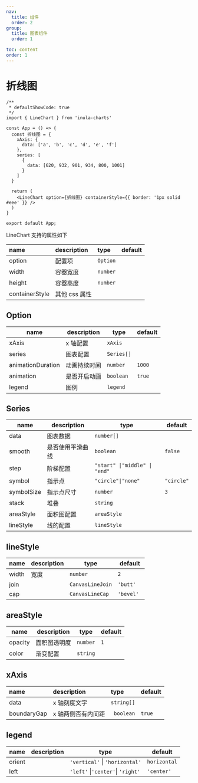 ```yaml
---
nav: 
  title: 组件
  order: 2
group:
  title: 图表组件
  order: 1

toc: content
order: 1
---
```


# 折线图

```tsx
/**
 * defaultShowCode: true
 */
import { LineChart } from 'inula-charts'

const App = () => {
  const 折线图 = {
    xAxis: {
      data: ['a', 'b', 'c', 'd', 'e', 'f']
    },
    series: [
      {
        data: [620, 932, 901, 934, 800, 1001]
      }
    ]
  }

  return (
    <LineChart option={折线图} containerStyle={{ border: '1px solid #eee' }} />
  )
}

export default App;
```

LineChart 支持的属性如下

| name           | description   | type     | default |
| :------------- | :------------ | :------- | :------ |
| option         | 配置项        | `Option` |         |
| width          | 容器宽度      | `number` |         |
| height         | 容器高度      | `number` |         |
| containerStyle | 其他 css 属性 |          |         |

## Option

| name              | description  | type       | default |
| ----------------- | ------------ | ---------- | ------- |
| xAxis             | x 轴配置     | `xAxis`    |         |
| series            | 图表配置     | `Series[]` |         |
| animationDuration | 动画持续时间 | `number`   | `1000`  |
| animation         | 是否开启动画 | `boolean`  | `true`  |
| legend            | 图例         | `legend`   |         |

## Series

| name       | description      | type                          | default    |
| ---------- | ---------------- | ----------------------------- | ---------- |
| data       | 图表数据         | `number[]`                    |            |
| smooth     | 是否使用平滑曲线 | `boolean`                     | `false`    |
| step       | 阶梯配置         | `"start" \|"middle" \| "end"` |            |
| symbol     | 指示点           | `"circle"\|"none"`            | `"circle"` |
| symbolSize | 指示点尺寸       | `number`                      | `3`        |
| stack      | 堆叠             | `string`                      |            |
| areaStyle  | 面积图配置       | `areaStyle`                   |            |
| lineStyle  | 线的配置         | `lineStyle`                   |            |

## lineStyle

| name  | description | type             | default    |
| ----- | ----------- | ---------------- | ---------- |
| width | 宽度        | `number`         | `2`        |
| join  |             | `CanvasLineJoin` | `'butt'`   |
| cap   |             | `CanvasLineCap`  | `'bevel' ` |

## areaStyle

| name    | description  | type     | default |
| ------- | ------------ | -------- | ------- |
| opacity | 面积图透明度 | `number` | `1`     |
| color   | 渐变配置     | `string` |         |

## xAxis

| name        | description        | type       | default |
| :---------- | :----------------- | :--------- | :------ |
| data        | x 轴刻度文字       | `string[]` |         |
| boundaryGap | x 轴两侧否有内间距 | ` boolean` | `true`  |

## legend

| name   | description | type                              | default      |
| ------ | ----------- | --------------------------------- | ------------ |
| orient |             | `'vertical'` \| `'horizontal'`    | `horizontal` |
| left   |             | `'left'` \|`'center'`\| `'right'` | `'center'`   |
